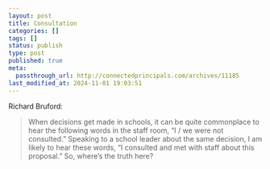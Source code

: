 ```yaml
---
layout: post
title: Consultation
categories: []
tags: []
status: publish
type: post
published: true
meta:
  passthrough_url: http://connectedprincipals.com/archives/11185
last_modified_at: 2024-11-01 19:03:51
---
```


Richard Bruford:


>When decisions get made in schools, it can be quite commonplace to hear the following words in the staff room, “I / we were not consulted.” Speaking to a school leader about the same decision, I am likely to hear these words, “I consulted and met with staff about this proposal.” So, where’s the truth here?
